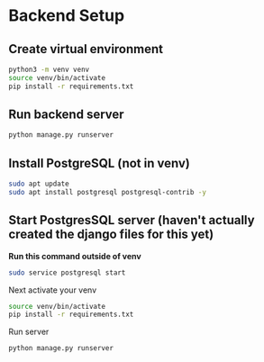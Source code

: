 # Backend Setup

## Create virtual environment
```bash
python3 -m venv venv
source venv/bin/activate
pip install -r requirements.txt
```

## Run backend server
```bash
python manage.py runserver
```

## Install PostgreSQL (not in venv)
```bash
sudo apt update
sudo apt install postgresql postgresql-contrib -y
```

## Start PostgresSQL server (haven't actually created the django files for this yet)
**Run this command outside of venv**
```bash
sudo service postgresql start
```
Next activate your venv
```bash
source venv/bin/activate
pip install -r requirements.txt
```
Run server 
```bash
python manage.py runserver
```
